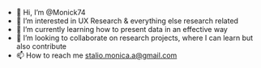 - 👋 Hi, I’m @Monick74
- 👀 I’m interested in UX Research & everything else research related 
- 🌱 I’m currently learning how to present data in an effective way
- 💞️ I’m looking to collaborate on research projects, where I can learn but also contribute
- 📫 How to reach me stalio.monica.a@gmail.com

<!---
Monick74/Monick74 is a ✨ special ✨ repository because its `README.md` (this file) appears on your GitHub profile.
You can click the Preview link to take a look at your changes.
--->

